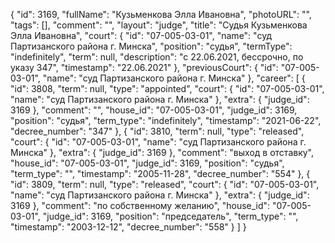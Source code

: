 {
    "id": 3169,
    "fullName": "Кузьменкова Элла Ивановна",
    "photoURL": "",
    "tags": [],
    "comment": "",
    "layout": "judge",
    "title": "Судья Кузьменкова Элла Ивановна",
    "court": {
        "id": "07-005-03-01",
        "name": "суд Партизанского района г. Минска",
        "position": "судья",
        "termType": "indefinitely",
        "term": null,
        "description": "c 22.06.2021, бессрочно, по указу 347",
        "timestamp": "22.06.2021"
    },
    "previousCourt": {
        "id": "07-005-03-01",
        "name": "суд Партизанского района г. Минска"
    },
    "career": [
        {
            "id": 3808,
            "term": null,
            "type": "appointed",
            "court": {
                "id": "07-005-03-01",
                "name": "суд Партизанского района г. Минска"
            },
            "extra": {
                "judge_id": 3169
            },
            "comment": "",
            "house_id": "07-005-03-01",
            "judge_id": 3169,
            "position": "судья",
            "term_type": "indefinitely",
            "timestamp": "2021-06-22",
            "decree_number": "347"
        },
        {
            "id": 3810,
            "term": null,
            "type": "released",
            "court": {
                "id": "07-005-03-01",
                "name": "суд Партизанского района г. Минска"
            },
            "extra": {
                "judge_id": 3169
            },
            "comment": "выход в отставку",
            "house_id": "07-005-03-01",
            "judge_id": 3169,
            "position": "судья",
            "term_type": "",
            "timestamp": "2005-11-28",
            "decree_number": "554"
        },
        {
            "id": 3809,
            "term": null,
            "type": "released",
            "court": {
                "id": "07-005-03-01",
                "name": "суд Партизанского района г. Минска"
            },
            "extra": {
                "judge_id": 3169
            },
            "comment": "по собственному желанию",
            "house_id": "07-005-03-01",
            "judge_id": 3169,
            "position": "председатель",
            "term_type": "",
            "timestamp": "2003-12-12",
            "decree_number": "558"
        }
    ]
}